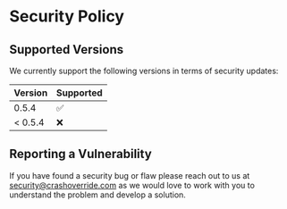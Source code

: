 # Security Policy

## Supported Versions

We currently support the following versions in terms of security updates:

| Version | Supported          |
| ------- | ------------------ |
| 0.5.4   | :white_check_mark: |
| < 0.5.4 | :x:                |

## Reporting a Vulnerability

If you have found a security bug or flaw please reach out to us at
[security@crashoverride.com](mailto:security@crashoverride.com) as
we would love to work with you to understand the problem and develop
a solution.
